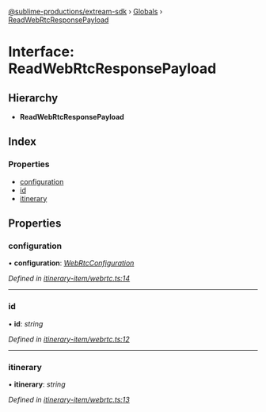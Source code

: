 [@sublime-productions/extream-sdk](../README.md) › [Globals](../globals.md) › [ReadWebRtcResponsePayload](readwebrtcresponsepayload.md)

# Interface: ReadWebRtcResponsePayload

## Hierarchy

* **ReadWebRtcResponsePayload**

## Index

### Properties

* [configuration](readwebrtcresponsepayload.md#configuration)
* [id](readwebrtcresponsepayload.md#id)
* [itinerary](readwebrtcresponsepayload.md#itinerary)

## Properties

###  configuration

• **configuration**: *[WebRtcConfiguration](webrtcconfiguration.md)*

*Defined in [itinerary-item/webrtc.ts:14](https://github.com/Extream-SaaS/ex-sdk/blob/34a42fe/src/itinerary-item/webrtc.ts#L14)*

___

###  id

• **id**: *string*

*Defined in [itinerary-item/webrtc.ts:12](https://github.com/Extream-SaaS/ex-sdk/blob/34a42fe/src/itinerary-item/webrtc.ts#L12)*

___

###  itinerary

• **itinerary**: *string*

*Defined in [itinerary-item/webrtc.ts:13](https://github.com/Extream-SaaS/ex-sdk/blob/34a42fe/src/itinerary-item/webrtc.ts#L13)*
